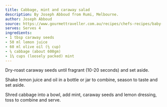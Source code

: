 ```yaml
---
title: Cabbage, mint and caraway salad
description: By Joseph Abboud from Rumi, Melbourne.
author: Joseph Abboud
source: https://www.gourmettraveller.com.au/recipes/chefs-recipes/baby-snapper-with-cabbage-mint-and-caraway-salad-8002
serves: Serves 4
ingredients:
- 1 tbsp caraway seeds
- 50 ml lemon juice
- 60 ml olive oil (¼ cup)
- ¼ cabbage (about 600gm)
- 1¼ cups (loosely packed) mint
---
```


Dry-roast caraway seeds until fragrant (10-20 seconds) and set aside.

Shake lemon juice and oil in a bottle or jar to combine, season to taste and set aside.

Shred cabbage into a bowl, add mint, caraway seeds and lemon dressing, toss to combine and serve.
